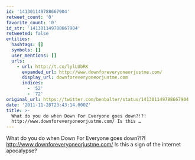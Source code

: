 ```yaml
---
id: '141301149788667904'
retweet_count: '0'
favorite_count: '0'
id_str: '141301149788667904'
retweeted: false
entities:
  hashtags: []
  symbols: []
  user_mentions: []
  urls:
    - url: http://t.co/lylLUbRK
      expanded_url: http://www.downforeveryoneorjustme.com/
      display_url: downforeveryoneorjustme.com
      indices:
        - '52'
        - '72'
original_url: https://twitter.com/benbalter/status/141301149788667904
date: '2011-11-28T23:43:14.000Z'
title: >-
  What do you do when Down For Everyone goes down?!?!
  http://www.downforeveryoneorjustme.com/ Is this …
---
```


What do you do when Down For Everyone goes down?!?! http://www.downforeveryoneorjustme.com/ Is this a sign of the internet apocalypse?